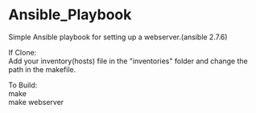 # Ansible_Playbook

Simple Ansible playbook for setting up a webserver.(ansible 2.7.6)

If Clone:<br />
    Add your inventory(hosts) file in the "inventories" folder and change the path in the makefile.

To Build:<br />
    make <br />
    make webserver <br />
    
    

    
